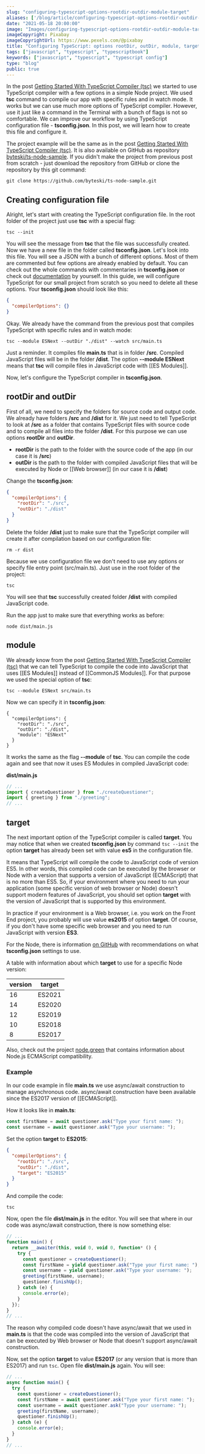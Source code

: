 ```yaml
---
slug: "configuring-typescript-options-rootdir-outdir-module-target"
aliases: ['/blog/article/configuring-typescript-options-rootdir-outdir-module-target']
date: "2021-05-18 20:00:00"
image: "Images/configuring-typescript-options-rootdir-outdir-module-target.png"
imageCopyright: Pixabay
imageCopyrightUrl: https://www.pexels.com/@pixabay
title: "Configuring TypeScript: options rootDir, outDir, module, target"
tags: ["javascript", "typescript", "typescriptbook"]
keywords: ["javascript", "typescript", "typescript config"]
type: "blog"
public: true
---
```



In the post [Getting Started With TypeScript Compiler (tsc)](https://byte.ski/blog/article/getting-started-using-and-configuring-typescript-compiler) we started to use TypeScript compiler with a few options in a simple Node project. We used **tsc** command to compile our app with specific rules and in watch mode. It works but we can use much more options of TypeScript compiler. However, use it just like a command in the Terminal with a bunch of flags is not so comfortable. We can improve our workflow by using TypeScript configuration file - **tsconfig.json**. In this post, we will learn how to create this file and configure it.


The project example will be the same as in the post [Getting Started With TypeScript Compiler (tsc)](https://byte.ski/blog/article/getting-started-using-and-configuring-typescript-compiler). It is also available on GitHub as repository [byteski/ts-node-sample](https://github.com/byteski/ts-node-sample). If you didn't make the project from previous post from scratch - just download the repository from GitHub or clone the repository by this git command:

```
git clone https://github.com/byteski/ts-node-sample.git
```

## Creating configuration file

Alright, let's start with creating the TypeScript configuration file. In the root folder of the project just use **tsc** with a special flag:

```
tsc --init
```

You will see the message from **tsc** that the file was successfully created. Now we have a new file in the folder called **tsconfig.json**. Let's look into this file. You will see a JSON with a bunch of different options. Most of them are commented but few options are already enabled by default. You can check out the whole commands with commentaries in **tsconfig.json** or check out [documentation](https://aka.ms/tsconfig.json) by yourself. In this guide, we will configure TypeScript for our small project from scratch so you need to delete all these options. Your **tsconfig.json** should look like this:

```json
{
  "compilerOptions": {}
}
```

Okay. We already have the command from the previous post that compiles TypeScript with specific rules and in watch mode:

```
tsc --module ESNext --outDir "./dist" --watch src/main.ts
```

Just a reminder. It compiles file **main.ts** that is in folder **/src**. Compiled JavaScript files will be in the folder **/dist**. The option **--module ESNext** means that **tsc** will compile files in JavaScript code with [[ES Modules]].

Now, let's configure the TypeScript compiler in **tsconfig.json**.

## rootDir and outDir

First of all, we need to specify the folders for source code and output code. We already have folders **/src** and **/dist** for it. We just need to tell TypeScript to look at **/src** as a folder that contains TypeScript files with source code and to compile all files into the folder **/dist**. For this purpose we can use options **rootDir** and **outDir**.

- **rootDir** is the path to the folder with the source code of the app (in our case it is **/src**)
- **outDir** is the path to the folder with compiled JavaScript files that will be executed by Node or [[Web browser]] (in our case it is **/dist**)

Change the **tsconfig.json**:

```json
{
  "compilerOptions": {
    "rootDir": "./src",
    "outDir": "./dist"
  }
}
```

Delete the folder **/dist** just to make sure that the TypeScript compiler will create it after compilation based on our configuration file:

```
rm -r dist
```

Because we use configuration file we don't need to use any options or specify file entry point (src/main.ts). Just use in the root folder of the project:

```
tsc
```

You will see that **tsc** successfully created folder **/dist** with compiled JavaScript code.

Run the app just to make sure that everything works as before:

```
node dist/main.js
```

## module

We already know from the post [Getting Started With TypeScript Compiler (tsc)](https://byte.ski/blog/article/getting-started-using-and-configuring-typescript-compiler) that we can tell TypeScript to compile the code into JavaScript that uses [[ES Modules]] instead of [[CommonJS Modules]]. For that purpose we used the special option of **tsc**:

```
tsc --module ESNext src/main.ts
```

Now we can specify it in **tsconfig.json**:

```
{
  "compilerOptions": {
    "rootDir": "./src",
    "outDir": "./dist",
    "module": "ESNext"
  }
}
```

It works the same as the flag **--module** of **tsc**. You can compile the code again and see that now it uses ES Modules in compiled JavaScript code:

**dist/main.js**

```js
// ...
import { createQuestioner } from "./createQuestioner";
import { greeting } from "./greeting";
// ...
```

## target

The next important option of the TypeScript compiler is called **target**. You may notice that when we created **tsconfig.json** by command `tsc --init` the option **target** has already been set with value **es5** in the configuration file.


It means that TypeScript will compile the code to JavaScript code of version ES5. In other words, this compiled code can be executed by the browser or Node with a version that supports a version of JavaScript (ECMAScript) that is no more than ES5. So, if your environment where you need to run your application (some specific version of web browser or Node) doesn't support modern features of JavaScript, you should set option **target** with the version of JavaScript that is supported by this environment.

In practice if your environment is a Web browser, i.e. you work on the Front End project, you probably will use value **es2015** of option **target**. Of course, if you don't have some specific web browser and you need to run JavaScript with version **ES3**.

For the Node, there is information [on GitHub](https://github.com/microsoft/TypeScript/wiki/Node-Target-Mapping) with recommendations on what **tsconfig.json** settings to use.

A table with information about which **target** to use for a specific Node version:

| version | target |
| ------- | :----: |
| 16      | ES2021 |
| 14      | ES2020 |
| 12      | ES2019 |
| 10      | ES2018 |
| 8       | ES2017 |

Also, check out the project [node.green](https://node.green) that contains information about Node.js ECMAScript compatibility.

### Example

In our code example in file **main.ts** we use async/await construction to manage asynchronous code. async/await construction have been available since the ES2017 version of [[ECMAScript]].

How it looks like in **main.ts**:

```ts
const firstName = await questioner.ask("Type your first name: ");
const username = await questioner.ask("Type your username: ");
```

Set the option **target** to **ES2015**:

```json
{
  "compilerOptions": {
    "rootDir": "./src",
    "outDir": "./dist",
    "target": "ES2015"
  }
}
```

And compile the code:

```
tsc
```

Now, open the file **dist/main.js** in the editor. You will see that where in our code was async/await construction, there is now something else:

```js
// ...
function main() {
  return __awaiter(this, void 0, void 0, function* () {
    try {
      const questioner = createQuestioner();
      const firstName = yield questioner.ask("Type your first name: "); // async await??
      const username = yield questioner.ask("Type your username: ");
      greeting(firstName, username);
      questioner.finishUp();
    } catch (e) {
      console.error(e);
    }
  });
}
// ...
```

The reason why compiled code doesn't have async/await that we used in **main.ts** is that the code was compiled into the version of JavaScript that can be executed by Web browser or Node that doesn't support async/await construction.

Now, set the option **target** to value **ES2017** (or any version that is more than ES2017) and run `tsc`. Open file **dist/main.js** again. You will see:

```js
// ...
async function main() {
  try {
    const questioner = createQuestioner();
    const firstName = await questioner.ask("Type your first name: ");
    const username = await questioner.ask("Type your username: ");
    greeting(firstName, username);
    questioner.finishUp();
  } catch (e) {
    console.error(e);
  }
}
// ...
```
